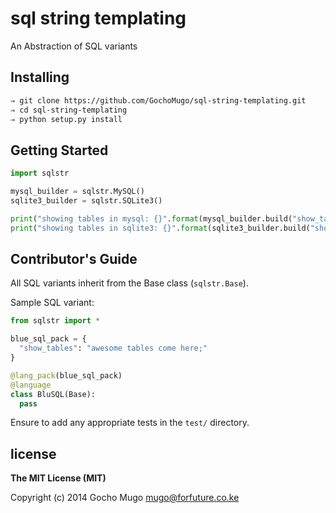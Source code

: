 
# sql string templating

An Abstraction of SQL variants


## Installing

```bash
⇒ git clone https://github.com/GochoMugo/sql-string-templating.git
⇒ cd sql-string-templating
⇒ python setup.py install
```

## Getting Started

```python
import sqlstr

mysql_builder = sqlstr.MySQL()
sqlite3_builder = sqlstr.SQLite3()

print("showing tables in mysql: {}".format(mysql_builder.build("show_tables")))
print("showing tables in sqlite3: {}".format(sqlite3_builder.build("show_tables")))
```


## Contributor's Guide

All SQL variants inherit from the Base class (`sqlstr.Base`).

Sample SQL variant:

```python
from sqlstr import *

blue_sql_pack = {
  "show_tables": "awesome tables come here;"
}

@lang_pack(blue_sql_pack)
@language
class BluSQL(Base):
  pass
```

Ensure to add any appropriate tests in the `test/` directory.


## license

__The MIT License (MIT)__

Copyright (c) 2014 Gocho Mugo <mugo@forfuture.co.ke>
